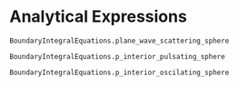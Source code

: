 # Analytical Expressions
```@docs
BoundaryIntegralEquations.plane_wave_scattering_sphere
```

```@docs
BoundaryIntegralEquations.p_interior_pulsating_sphere
```

```@docs
BoundaryIntegralEquations.p_interior_oscilating_sphere
```